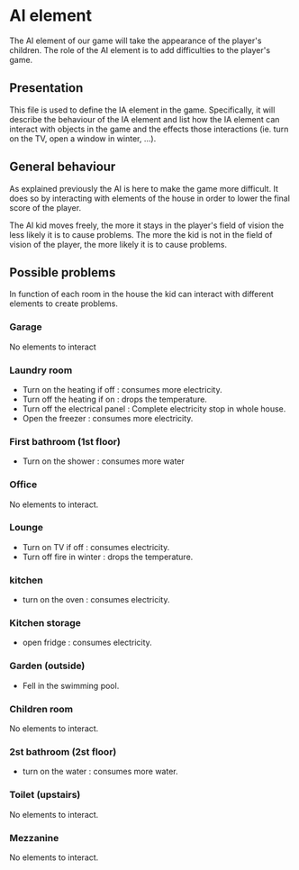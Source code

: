 # AI element

The AI element of our game will take the appearance of the player's children. The role of the AI element is to add difficulties to the player's game.

## Presentation 

This file is used to define the IA element in the game.
Specifically, it will describe the behaviour of the IA element and list how the IA element can interact with objects in the game and the effects those interactions (ie. turn on the TV, open a window in winter, ...).


## General behaviour

As explained previously the AI is here to make the game more difficult. It does so by interacting with elements of the house in order to lower the final score of the player. 

The AI kid moves freely, the more it stays in the player's field of vision the less likely it is to cause problems. The more the kid is not in the field of vision of the player, the more likely it is to cause problems.

## Possible problems

In function of each room in the house the kid can interact with different elements to create problems.

### Garage 

No elements to interact

### Laundry room

- Turn on the heating if off : consumes more electricity.
- Turn off the heating if on : drops the temperature.
- Turn off the electrical panel : Complete electricity stop in whole house.
- Open the freezer : consumes more electricity.

### First bathroom (1st floor)

- Turn on the shower : consumes more water

### Office

No elements to interact. 

### Lounge

- Turn on TV if off : consumes electricity.
- Turn off fire in winter : drops the temperature.

### kitchen

- turn on the oven : consumes electricity.

### Kitchen storage

- open fridge : consumes electricity.

### Garden (outside)

- Fell in the swimming pool.

### Children room

No elements to interact.

### 2st bathroom (2st floor)

- turn on the water : consumes more water.

### Toilet (upstairs)

No elements to interact.

### Mezzanine

No elements to interact.